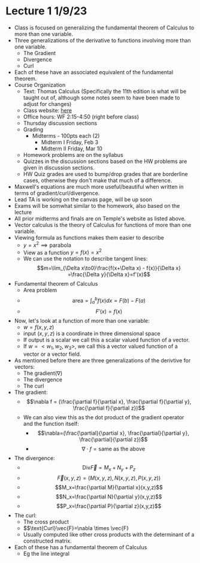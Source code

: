 # Lecture 1 1/9/23

* Class is focused on generalizing the fundamental theorem of Calculus to
  more than one variable.
* Three generalizations of the derivative to functions involving more than
  one variable.
  * The Gradient
  * Divergence
  * Curl
* Each of these have an associated equivalent of the fundamental theorem.
* Course Organization
  * Text: Thomas Calculus (Specifically the 11th edition is what will be taught
  out of, although some notes seem to have been made to adjust for changes)
  * Class website: [here](https://math.ucdavis.edu/~temple/MAT21D)
  * Office hours: WF 2:15-4:50 (right before class)
  * Thursday discussion sections
  * Grading
    * Midterms - 100pts each (2)
      * Midterm I Friday, Feb 3
      * Midterm II Friday, Mar 10
  * Homework problems are on the syllabus
  * Quizzes in the discussion sections based on the HW problems are given in
  discussion sections.
  * HW Quiz grades are used to bump/drop grades that are borderline cases,
  otherwise they don't make that much of a difference.
* Maxwell's equations are much more useful/beautiful when written in terms of
  gradient/curl/divergence.
* Lead TA is working on the canvas page, will be up soon
* Exams will be somwhat similar to the homework, also based on the lecture
* All prior midterms and finals are on Temple's website as listed above.
* Vector calculus is the theory of Calculus for functions of more than one
  variable.
* Viewing formula as functions makes them easier to describe
  * $y=x^2\implies\text{parabola}$
  * View as a function
    $y=f(x)=x^2$
  * We can use the notation to describe tangent lines:
    $$m=\lim_{\Delta x\to0}\frac{f(x+\Delta x) - f(x)}{\Delta x}
    =\frac{\Delta y}{\Delta x}=f'(x)$$
* Fundamental theorem of Calculus
  * Area problem
  * $$\text{area} = \int_{a}^{b}f(x)dx=F(b)-F(a)$$
  * $$F'(x)=f(x)$$
* Now, let's look at a function of more than one variable:
  * $w=f(x,y,z)$
  * input $(x,y,z)$ is a coordinate in three dimensional space
  * If output is a scalar we call this a scalar valued function
    of a vector.
  * If $w=<w_1,w_2,w_3>$, we call this a vector valued function
    of a vector or a vector field.
* As mentioned before there are three generalizations of the derivtive for
  vectors:
  * The gradient($\nabla$)
  * The divergence
  * The curl
* The gradient:
  * $$\nabla f = (\frac{\partial f}{\partial x},
    \frac{\partial f}{\partial y},
    \frac{\partial f}{\partial z})$$
  * We can also view this as the dot product of the gradient operator and the
    function itself:
    * $$\nabla=(\frac{\partial}{\partial x},
      \frac{\partial}{\partial y},
      \frac{\partial}{\partial z})$$
    * $$\nabla \cdot f=\text{same as the above}$$
* The divergence:
  * $$\text{Div}\vec{F}=M_x+N_y+P_z$$
  * $$\vec{F}(x,y,z)=(M(x,y,z),N(x,y,z),P(x,y,z))$$
  * $$M_x=\frac{\partial M}{\partial x}(x,y,z)$$
  * $$N_x=\frac{\partial N}{\partial y}(x,y,z)$$
  * $$P_x=\frac{\partial P}{\partial z}(x,y,z)$$
* The curl:
  * The cross product
  * $$\text{Curl}\vec{F}=\nabla \times \vec{F}
  * Usually computed like other cross products with the determinant of a
    constructed matrix.
* Each of these has a fundamental theorem of Calculus
  * Eg the line integral